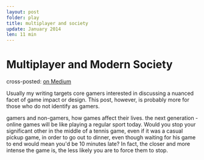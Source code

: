 ```yaml
---
layout: post
folder: play
title: multiplayer and society
update: January 2014
len: 11 min
---
```

# Multiplayer and Modern Society

<div class="essay-subtext">cross-posted: <a href="https://medium.com/@keerthiko">on Medium</a></div>

Usually my writing targets core gamers interested in discussing a nuanced facet of game impact or design. This post, however, is probably more for those who do not identify as gamers.

gamers and non-gamers, how games affect their lives.
the next generation - online games will be like playing a regular sport today. Would you stop your significant other in the middle of a tennis game, even if it was a casual pickup game, in order to go out to dinner, even though waiting for his game to end would mean you'd be 10 minutes late? In fact, the closer and more intense the game is, the less likely you are to force them to stop.

